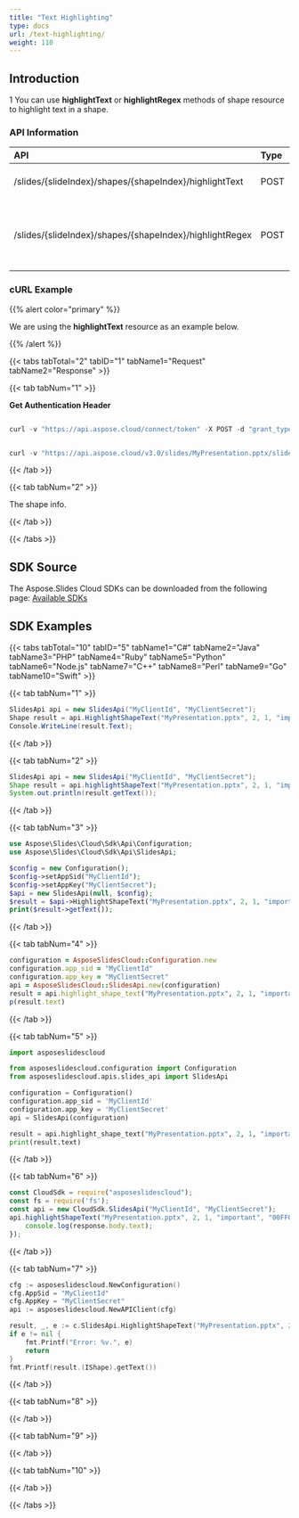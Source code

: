```yaml
---
title: "Text Highlighting"
type: docs
url: /text-highlighting/
weight: 110
---
```


## **Introduction**
1
You can use **highlightText** or **highlightRegex** methods of shape resource to highlight text in a shape.
### **API Information**

|**API**|**Type**|**Description**|**Swagger Link**|
| :- | :- | :- | :- |
|/slides/{slideIndex}/shapes/{shapeIndex}/highlightText|POST|Highlight text in a shape|[HighlightShapeText](https://apireference.aspose.cloud/slides/#/Text/HighlightShapeRegex)|
|/slides/{slideIndex}/shapes/{shapeIndex}/highlightRegex|POST|Highlight text in a shape using a regular expression|[HighlightShapeRegex](https://apireference.aspose.cloud/slides/#/Text/HighlightShapeRegex)|

### **cURL Example**

{{% alert color="primary" %}} 

We are using the **highlightText** resource as an example below.

{{% /alert %}} 

{{< tabs tabTotal="2" tabID="1" tabName1="Request" tabName2="Response" >}}

{{< tab tabNum="1" >}}

**Get Authentication Header**

```java

curl -v "https://api.aspose.cloud/connect/token" -X POST -d "grant_type=client_credentials&client_id=MyClientId&client_secret=MyClientSecret" -H "Content-Type: application/x-www-form-urlencoded" -H "Accept: application/json"

```

```java

curl -v "https://api.aspose.cloud/v3.0/slides/MyPresentation.pptx/slides/2/shapes/1/highlightText?text=important&color=00FF0000" -d "" -H "Authorization: Bearer MyAuthToken"

```

{{< /tab >}}

{{< tab tabNum="2" >}}

The shape info.

{{< /tab >}}

{{< /tabs >}}

## **SDK Source**
The Aspose.Slides Cloud SDKs can be downloaded from the following page: [Available SDKs](/slides/available-sdks/)
## **SDK Examples**
{{< tabs tabTotal="10" tabID="5" tabName1="C#" tabName2="Java" tabName3="PHP" tabName4="Ruby" tabName5="Python" tabName6="Node.js" tabName7="C++" tabName8="Perl" tabName9="Go" tabName10="Swift" >}}

{{< tab tabNum="1" >}}

```csharp
SlidesApi api = new SlidesApi("MyClientId", "MyClientSecret");
Shape result = api.HighlightShapeText("MyPresentation.pptx", 2, 1, "important", "00FF0000");
Console.WriteLine(result.Text);
```

{{< /tab >}}

{{< tab tabNum="2" >}}

```java
SlidesApi api = new SlidesApi("MyClientId", "MyClientSecret");
Shape result = api.highlightShapeText("MyPresentation.pptx", 2, 1, "important", "00FF0000", null, null, null, null, null);
System.out.println(result.getText());
```

{{< /tab >}}

{{< tab tabNum="3" >}}

```php
use Aspose\Slides\Cloud\Sdk\Api\Configuration;
use Aspose\Slides\Cloud\Sdk\Api\SlidesApi;

$config = new Configuration();
$config->setAppSid("MyClientId");
$config->setAppKey("MyClientSecret");
$api = new SlidesApi(null, $config);
$result = $api->HighlightShapeText("MyPresentation.pptx", 2, 1, "important", "00FF0000");
print($result->getText());
```

{{< /tab >}}

{{< tab tabNum="4" >}}

```ruby
configuration = AsposeSlidesCloud::Configuration.new
configuration.app_sid = "MyClientId"
configuration.app_key = "MyClientSecret"
api = AsposeSlidesCloud::SlidesApi.new(configuration)
result = api.highlight_shape_text("MyPresentation.pptx", 2, 1, "important", "00FF0000")
p(result.text)
```

{{< /tab >}}

{{< tab tabNum="5" >}}

```python
import asposeslidescloud

from asposeslidescloud.configuration import Configuration
from asposeslidescloud.apis.slides_api import SlidesApi

configuration = Configuration()
configuration.app_sid = 'MyClientId'
configuration.app_key = 'MyClientSecret'
api = SlidesApi(configuration)

result = api.highlight_shape_text("MyPresentation.pptx", 2, 1, "important", "00FF0000")
print(result.text)
```

{{< /tab >}}

{{< tab tabNum="6" >}}

```javascript
const CloudSdk = require("asposeslidescloud");
const fs = require('fs');
const api = new CloudSdk.SlidesApi("MyClientId", "MyClientSecret");
api.highlightShapeText("MyPresentation.pptx", 2, 1, "important", "00FF0000").then((response) => {
    console.log(response.body.text);
});
```

{{< /tab >}}

{{< tab tabNum="7" >}}

```go
cfg := asposeslidescloud.NewConfiguration()
cfg.AppSid = "MyClientId"
cfg.AppKey = "MyClientSecret"
api := asposeslidescloud.NewAPIClient(cfg)

result, _, e := c.SlidesApi.HighlightShapeText("MyPresentation.pptx", 2, 1, "important", "00FF0000", nil, nil, "", "")
if e != nil {
    fmt.Printf("Error: %v.", e)
    return
}
fmt.Printf(result.(IShape).getText())
```

{{< /tab >}}

{{< tab tabNum="8" >}}

{{< /tab >}}

{{< tab tabNum="9" >}}

{{< /tab >}}

{{< tab tabNum="10" >}}

{{< /tab >}}

{{< /tabs >}}
